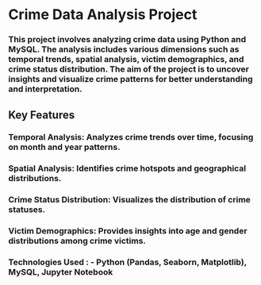 # Crime Data Analysis Project
### This project involves analyzing crime data using Python and MySQL. The analysis includes various dimensions such as temporal trends, spatial analysis, victim demographics, and crime status distribution. The aim of the project is to uncover insights and visualize crime patterns for better understanding and interpretation.

## Key Features
### Temporal Analysis: Analyzes crime trends over time, focusing on month and year patterns.
### Spatial Analysis: Identifies crime hotspots and geographical distributions.
### Crime Status Distribution: Visualizes the distribution of crime statuses.
### Victim Demographics: Provides insights into age and gender distributions among crime victims.
### Technologies Used : - Python (Pandas, Seaborn, Matplotlib), MySQL, Jupyter Notebook
